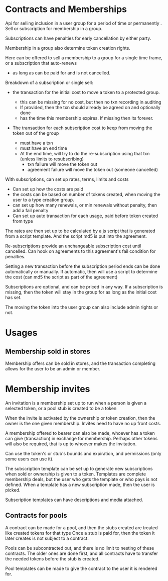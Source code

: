 # Contracts and Memberships

Api for selling inclusion in a user group for a period of time or permanently .
Sell or subscription for membership in a group.

Subscriptions can have penalties for early cancellation by either party.

Membership in a group also determine token creation rights.

Here can be offered to sell a membership to a group for a single time frame,
or a subscription that auto-renews 
* as long as can be paid for and is not cancelled.
    
Breakdown of a subscription or single sell:
* the transaction for the initial cost to move a token to a protected group.
  * this can be missing for no cost, but then no txn recording in auditing
  * If provided, then the txn should already be agreed on and optionally done
  * has the time this membership expires. If missing then its forever.
  
* The transaction for each subscription cost to keep from moving the token out of the group
  * must have a txn
  * must have an end time
  * At the end time, will try to do the re-subscription using that txn (unless limits to resubscribing)
    * txn failure will move the token out
    * agreement failure will move the token out (someone cancelled)

With subscriptions, can set up rates, terms, limits and costs
* Can set up how the costs are paid
* the costs can be based on number of tokens created, when moving the user to a type creation group.
* can set up how many renewals, or min renewals without penalty, then add a fail penalty
* Can set up auto transaction for each usage, paid before token created from type

The rates are then set up to be calculated by a js script that is generated from a script template.
And the script md5 is put into the agreement.

Re-subscriptions provide an unchangeable subscription cost until cancelled.
Can hook on agreements to this agreement's fail condition for penalties.

Setting a new transaction before the subscription period ends can be done automatically or manually.
If automatic, then will use a script to determine the cost (can md5 the script as part of the agreement)

Subscriptions are optional, and can be priced in any way.
If a subscription is missing, then the token will stay in the group for as long as the initial cost has set.

The moving the token into the user group can also include admin rights or not.


# Usages

## Membership sold in stores

Membership offers can be sold in stores,
and the transaction completing allows for the user to be an admin or member.


# Membership invites

An invitation is a membership set up to run when a person is given a selected token, or a pool stub is created to be a token  

When the invite is activated by the ownership or token creation, then the owner is the one given membership.
Invites need to have no up front costs.

A membership offered to bearer can also be made, whoever has a token can give (transaction) in exchange for membership.
Perhaps other tokens will also be required, that is up to whoever makes the invitation.

Can use the token's or stub's bounds and expiration, and permissions (only some users can use it).


The subscription template can be set up to generate new subscriptions when sold or ownership is given to a token.
Templates are complete membership deals, but the user who gets the template or who pays is not defined.
When a template has a new subscription made, then the user is picked.

Subscription templates can have descriptions and media attached.

## Contracts for pools

A contract can be made for a pool, and then the stubs created are treated like created tokens for that type
Once a stub is paid for, then the token it later creates is not subject to a contract.

Pools can be subcontracted out, and there is no limit to nesting of these contracts.
The older ones are done first, and all contracts have to transfer the needed tokens before the stub is created.

Pool templates can be made to give the contract to the user it is rendered for.
